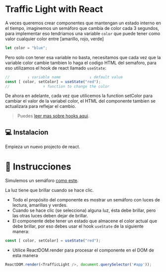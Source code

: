 # Traffic Light with React

A veces queremos crear componentes que mantengan un estado interno en el tiempo, imaginemos un semáforo que cambia de color cada 3 segundos,
para implementar eso tendriamos una variable `color` que puede tener como valor cualquier color entre [amarillo, rojo, verde]

```js
let color = "blue";
```

Pero solo con tener esa variable no basta, necesitamos que cada vez que la variable color cambie tambien lo haga el codigo HTML del semaforo,
para eso utilizamos el hook de react llamado `useState`:

```js
//        ↓ variable name             ↓ default value
const [ color, setColor] = useState("red");
//               ⬆ function to change the color
```
De ahora en adelante, cada vez que utilicemos la function setColor para cambiar el valor de la variabel color, el HTML del componente tambien se
actualizara para reflejar el cambio.

> Puedes [leer mas sobre hooks aqui](https://content.breatheco.de/lesson/react-hooks-explained).

## 💻 Instalacion

Empieza un nuevo projecto de react.

# 📝 Instrucciones

Simulemos un semáforo [como este](https://projects.breatheco.de/json?slug=traffic-light-react&preview).

La luz tiene que brillar cuando se hace clic.

- Todo el propósito del componente es mostrar un semáforo con luces de lectura, amarillas y verdes.
- Cuando se hace clic (se selecciona) alguna luz, ésta debe brillar, pero las otras luces deben dejar de brillar.
- El componente debe tener un estado que almacene el color actual que debe brillar, por eso debes usar el hook `useState` de la siguiente manera:
```js
const [ color, setColor] = useState("red");
```
- Utilice ReactDOM.render para procesar el componente en el DOM de esta manera
```js
ReactDOM.render(<TrafficLight />, document.querySelector('#app'));
```